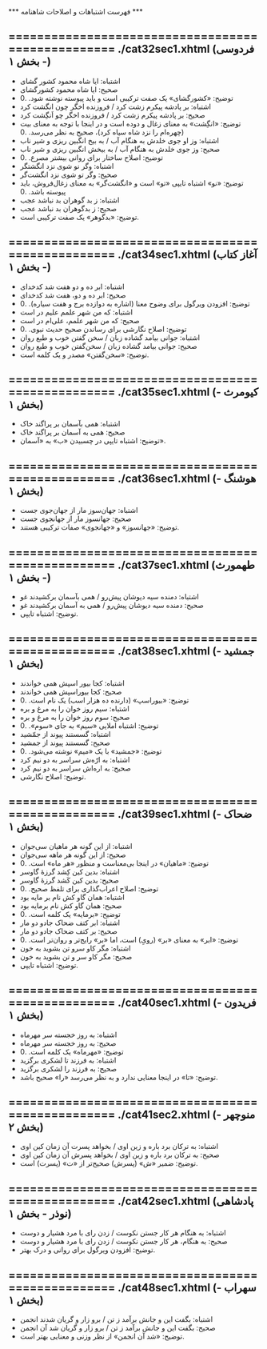 *** فهرست اشتباهات و اصلاحات شاهنامه ***

==================================================
./cat32sec1.xhtml (فردوسی - بخش ۱)
--------------------------------------------------

- اشتباه: ایا شاه محمود کشور گشای
- صحیح:  ایا شاه محمود کشورگشای
- توضیح: «کشورگشای» یک صفت ترکیبی است و باید پیوسته نوشته شود.
.0
- اشتباه: بر پادشه پیکرم زشت کرد / فروزنده اخگر چون انگشت کرد
- صحیح:  بر پادشه پیکرم زشت کرد / فروزنده اخگر چو اَنگِشت کرد
- توضیح: «انگِشت» به معنای زغال و دوده است و در اینجا با توجه به معنای بیت (چهره‌ام را نزد شاه سیاه کرد)، صحیح به نظر می‌رسد.
.0
- اشتباه: وز او جوی خلدش به هنگام آب / به بیخ انگبین ریزی و شیر ناب
- صحیح:  وز جوی خلدش به هنگام آب / به بیخش انگبین ریزی و شیر ناب
- توضیح: اصلاح ساختار برای روانی بیشتر مصرع.
.0
- اشتباه: وگر نو شوی نزد انگشتگر
- صحیح:  وگر تو شوی نزد انگشت‌گر
- توضیح: «نو» اشتباه تایپی «تو» است و «انگشت‌گر» به معنای زغال‌فروش، باید پیوسته باشد.
.0
- اشتباه: ز بد گوهران بد نباشد عجب
- صحیح:  ز بدگوهران بد نباشد عجب
- توضیح: «بدگوهر» یک صفت ترکیبی است.


==================================================
./cat34sec1.xhtml (آغاز کتاب - بخش ۱)
--------------------------------------------------

- اشتباه: ابر ده و دو هفت شد کدخدای
- صحیح:  ابر ده و دو، هفت شد کدخدای
- توضیح: افزودن ویرگول برای وضوح معنا (اشاره به دوازده برج و هفت سیاره).
.0
- اشتباه: که من شهر علمم علیم در است
- صحیح:  که من شهر علمم، علی‌ام در است
- توضیح: اصلاح نگارشی برای رساندن صحیح حدیث نبوی.
.0
- اشتباه: جوانی بیامد گشاده زبان / سخن گفتن خوب و طبع روان
- صحیح:  جوانی بیامد گشاده زبان / سخن‌گفتن خوب و طبع روان
- توضیح: «سخن‌گفتن» مصدر و یک کلمه است.


==================================================
./cat35sec1.xhtml (کیومرث - بخش ۱)
--------------------------------------------------

- اشتباه: همی بآسمان بر پراگند خاک
- صحیح:  همی به آسمان بر پراگند خاک
- توضیح: اشتباه تایپی در چسبیدن «ب» به «آسمان».


==================================================
./cat36sec1.xhtml (هوشنگ - بخش ۱)
--------------------------------------------------

- اشتباه: جهان‌سوز مار از جهان‌جوی جست
- صحیح:  جهانسوز مار از جهانجوی جست
- توضیح: «جهانسوز» و «جهانجوی» صفات ترکیبی هستند.


==================================================
./cat37sec1.xhtml (طهمورث - بخش ۱)
--------------------------------------------------

- اشتباه: دمنده سیه دیوشان پیش‌رو / همی بآسمان برکشیدند غو
- صحیح:  دمنده سیه دیوشان پیش‌رو / همی به آسمان برکشیدند غو
- توضیح: اشتباه تایپی.


==================================================
./cat38sec1.xhtml (جمشید - بخش ۱)
--------------------------------------------------

- اشتباه: کجا بیور اسپش همی خواندند
- صحیح:  کجا بیوراسپش همی خواندند
- توضیح: «بیوراسپ» (دارنده ده هزار اسب) یک نام است.
.0
- اشتباه: سیم روز خوان را به مرغ و بره
- صحیح:  سوم روز خوان را به مرغ و بره
- توضیح: اشتباه املایی «سیم» به جای «سوم».
.0
- اشتباه: گسستند پیوند از جمّشید
- صحیح:  گسستند پیوند از جمشید
- توضیح: «جمشید» با یک «میم» نوشته می‌شود.
.0
- اشتباه: به ارّه‌ش سراسر به دو نیم کرد
- صحیح:  به اره‌اش سراسر به دو نیم کرد
- توضیح: اصلاح نگارشی.


==================================================
./cat39sec1.xhtml (ضحاک - بخش ۱)
--------------------------------------------------

- اشتباه: از این گونه هر ماهیان سی‌جوان
- صحیح:  از این گونه هر ماهه سی‌جوان
- توضیح: «ماهیان» در اینجا بی‌معناست و منظور «هر ماه» است.
.0
- اشتباه: بدین کین کِشد گرزهٔ گاوسر
- صحیح:  بدین کین کَشد گرزهٔ گاوسر
- توضیح: اصلاح اعراب‌گذاری برای تلفظ صحیح.
.0
- اشتباه: همان گاو کش نام بر مایه بود
- صحیح:  همان گاو کش نام برمایه بود
- توضیح: «برمایه» یک کلمه است.
.0
- اشتباه: ابر کتف ضحاک جادو دو مار
- صحیح:  بر کتف ضحاک جادو دو مار
- توضیح: «ابر» به معنای «بر» (رویِ) است، اما «بر» رایج‌تر و روان‌تر است.
.0
- اشتباه: مگر کاو سرو تن بشوید به خون
- صحیح:  مگر کاو سر و تن بشوید به خون
- توضیح: اشتباه تایپی.


==================================================
./cat40sec1.xhtml (فریدون - بخش ۱)
--------------------------------------------------

- اشتباه: به روز خجسته سر مهر‌ماه
- صحیح:  به روز خجسته سر مهرماه
- توضیح: «مهرماه» یک کلمه است.
.0
- اشتباه: به فرزند تا لشکری برگزید
- صحیح:  به فرزند را لشکری برگزید
- توضیح: «تا» در اینجا معنایی ندارد و به نظر می‌رسد «را» صحیح باشد.


==================================================
./cat41sec2.xhtml (منوچهر - بخش ۲)
--------------------------------------------------

- اشتباه: به ترکان برد باره و زین اوی / بخواهد پسرت آن زمان کین اوی
- صحیح:  به ترکان برد باره و زین اوی / بخواهد پسرش آن زمان کین اوی
- توضیح: ضمیر «ش» (پسرش) صحیح‌تر از «ت» (پسرت) است.


==================================================
./cat42sec1.xhtml (پادشاهی نوذر - بخش ۱)
--------------------------------------------------

- اشتباه: به هنگام هر کار جستن نکوست / زدن رای با مرد هشیار و دوست
- صحیح:  به هنگام، هر کار جستن نکوست / زدن رای با مرد هشیار و دوست
- توضیح: افزودن ویرگول برای روانی و درک بهتر.


==================================================
./cat48sec1.xhtml (سهراب - بخش ۱)
--------------------------------------------------

- اشتباه: بگفت این و جانش برآمد ز تن / برو زار و گریان شدند انجمن
- صحیح:  بگفت این و جانش برآمد ز تن / برو زار و گریان شد آن انجمن
- توضیح: «شد آن انجمن» از نظر وزنی و معنایی بهتر است.
